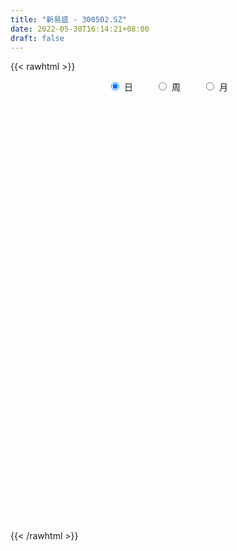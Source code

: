 ```yaml
---
title: "新易盛 - 300502.SZ"
date: 2022-05-30T16:14:21+08:00
draft: false
---
```

{{< rawhtml >}}
    <div style="text-align: center">
        <label style="padding: 1rem;"><input style="margin-right: .5rem" type="radio" name="period" value="D" checked onclick="period_change(this)">日</label>
        <label style="padding: 1rem;"><input style="margin-right: .5rem" type="radio" name="period" value="W" onclick="period_change(this)">周</label>
        <label style="padding: 1rem;"><input style="margin-right: .5rem" type="radio" name="period" value="M" onclick="period_change(this)">月</label>
    </div>
    <div id="chart" style="height: 700px;"></div> 
    <script type="text/javascript">
        const D_v = [43468.08,68927.95,64974.54,53086.19,96547.14,53708.21,143262.32,99444.89,92831.1,180986.97,69064.5,90795.7,77195.19,61628.9,92019.57,53318.77,56850.07,63026.29,86653.55,91662.03,80861.37,99699.51,83732.87,122617.05,106698.34,60998.67,109408.86,115003.61,99597.99,70699.56,101266.64,67383.09,82651.52,61773.01,71001.19,105404.13,281582.13,431720.99,341293.64,185422.33,200933.12,226723.39,318856.85,200708.45,187046.05,250338.26,388952.86,301266.37,408073.48,460675.21,489505.36,434242.7,472231.88,374296.94,426902.03,317463.85,332160.43,399359.79,236023.93,234934.82,238341.64,261830.32,179136.57,215875.72,173190.73,320863.67,177663.22,205423.87,171935.89,206102.68,211330.99,131019.65,108117.5,213034.85,138158.9,106530.63,185751.76,173091.28,126622.53,245053.55,184706.65,152004.9,201990.36,121823.01,91262.66,84011.32,154624.27,69400.45,96840.29,69484.82,132175.06,83281.97,69954.43,58929.11,59875.76,152738.24,93991.0,91348.84,82167.88,86776.2,166828.16,128956.02,87025.25,82388.0,127637.79,95463.82,140000.12,102502.41,179520.31,79923.86,94395.92,126224.81,60377.71,70945.61,86187.78,66537.25,106763.57,70453.45,129487.95,79280.28,80804.75,99566.85,114779.25,87439.37,74181.68,229210.8,421649.06,554807.1800000001,313916.32,286428.2,137737.56,150330.38,122738.95,142040.05,83809.28,128301.61,186630.61,165214.99,109610.97,122922.43,137333.07,367246.16,448699.65,194300.49,116107.8,90222.05,222596.81,179245.67,113607.89,97692.54,245127.43,181299.66,112192.36,82707.85,136235.69,130059.38,114763.5,158381.77,95509.25,106674.14,60262.91,222340.14,172098.92,85308.85,228625.04,177427.59,101528.51,107227.73,112645.44,84776.93,136758.69,82008.01,115285.44,76211.81,88308.55,98194.71,160502.12,103020.49,130477.33,81486.23,111158.78,95378.86,106964.58,192998.53,296194.04,199897.69,156502.15,184076.46,135648.51,118590.13,92403.86,75469.58,67917.11,106479.17,129509.48,112095.47,114680.81,100736.39,113275.08,90386.26,138992.32,128288.73,117742.62,58704.64,60171.37,64616.13,205252.94,134958.47,81403.22,78067.5,52909.23,53221.77,44495.83,80143.87,58492.22,62086.29,56756.53,64330.8,62343.24,63308.46,67837.44,79444.23,88662.28,49830.85,46331.73,63319.99,270570.93,150312.64,114097.99,135433.56,108681.57,175309.05,141386.45,75527.42,71189.51,122510.72,181539.32,75825.67,74798.66,72925.66,60384.19,53113.33,59261.42,83963.02,59853.16,100897.81,63879.25,132352.64,82498.32,63929.11]
const D_histogram = [0.0,0.0494012536,0.0781158169,0.0749566694,0.1538014724,0.1943453168,0.3837301473,0.5037554108,0.6163846231,0.5502688313,0.4395971837,0.4027949158,0.3761427029,0.3486830219,0.2213022831,0.129420949,0.0617588424,-0.0460291739,-0.1425795186,-0.213298303,-0.1825845871,-0.1941498304,-0.1992570984,-0.2914921898,-0.285419024,-0.3073788909,-0.366755574,-0.3531002461,-0.3554840505,-0.3235896779,-0.3860166322,-0.4529940785,-0.4780750231,-0.4770443446,-0.3922437855,-0.2661473902,-0.0589061853,0.3473713298,0.6489040727,0.7717724974,0.8159390789,0.6821574499,0.72501186,0.6672719623,0.5441584144,0.4829245234,0.5295934486,0.5572772927,0.6111835802,0.7870731013,0.8414192769,0.9188405491,1.0607316145,0.9753519495,0.7778558844,0.6341775825,0.3133375899,-0.07116846,-0.2972092295,-0.5435027645,-0.7787678244,-0.9572746053,-1.042080059,-1.1902462639,-1.2725575116,-1.1474708576,-1.0360938313,-0.9080688858,-0.8042452555,-0.6694223316,-0.6872756451,-0.6681330919,-0.6527245153,-0.7021558619,-0.6604006606,-0.6349273242,-0.5148864033,-0.327928033,-0.1923196703,0.0231338781,0.1687956557,0.2390802173,0.1557821932,0.0280963884,-0.0403710974,-0.1363253957,-0.2690559885,-0.324092271,-0.2993659049,-0.320986233,-0.2179047655,-0.1264471731,-0.1067699637,-0.0358686204,0.0679712404,0.2225958404,0.2830138116,0.3431139479,0.3256919834,0.2470881056,0.0647708942,-0.0742247029,-0.1575517705,-0.2293394193,-0.3164118648,-0.3197105005,-0.247263548,-0.2160906231,-0.3242481695,-0.3518678419,-0.2916583734,-0.2146287239,-0.13443441,-0.0536013544,0.0184114051,0.0408736543,0.103760073,0.159732529,0.2540219337,0.3106463417,0.3444539249,0.299499901,0.3287453088,0.2981923213,0.2910694595,0.3813050956,0.5397273122,0.7843213154,0.8864361342,0.8318857619,0.730520222,0.6123950607,0.5313196721,0.372482692,0.24194504,0.0716187526,-0.1544476805,-0.2188151151,-0.2487973857,-0.2167983237,-0.1650028254,0.0608729607,0.2102953295,0.2626425995,0.2042154376,0.0974615306,0.1751133748,0.2617691526,0.2921314367,0.2689981659,0.3750313668,0.4273368975,0.3854533152,0.3337141498,0.3077436485,0.2724192109,0.1354599253,0.051435159,-0.1004229352,-0.1008987072,-0.1383386272,-0.2604866586,-0.4785089676,-0.5998757876,-0.4065951499,-0.262068492,-0.1735860258,-0.1417045017,-0.1243114783,-0.1466223085,-0.1891241091,-0.2071606138,-0.309915166,-0.3926678794,-0.3389499696,-0.3478808131,-0.1567777352,-0.0369436366,-0.0509402159,-0.0318212963,0.0371183601,0.0799793207,0.0262079787,0.088850653,0.2784089338,0.2414681659,0.2573158449,0.1255054281,-0.0060767088,-0.0565756712,-0.0496480243,-0.1141901673,-0.1975483394,-0.3102161906,-0.4608067426,-0.5483644816,-0.5407969418,-0.5276540284,-0.5468789901,-0.6371059178,-0.7682062709,-0.7401651483,-0.6249237406,-0.510697832,-0.3929978728,-0.3383833546,-0.0962958949,-0.0159330089,-0.0181380344,0.0301701663,0.0475493149,0.0981301523,0.1117627846,0.0623388476,0.0160462045,-0.0609933551,-0.1071782111,-0.2155978856,-0.2572946534,-0.3373615189,-0.3222782474,-0.2476128663,-0.0859836349,0.0395511695,0.1351536225,0.147963126,-0.1174054739,-0.3259720114,-0.4668381056,-0.4196144444,-0.4066286112,-0.2725429449,-0.1244834285,-0.026835483,0.0622375356,0.2113241794,0.3807947093,0.4971300864,0.5531463507,0.5429078538,0.5446864926,0.5309645436,0.4917200388,0.4591130285,0.4255855833,0.2939895936,0.208624643,0.2321789061,0.1920496518,0.1832319781]
const D_fast = [0.0,0.061751567,0.1099950845,0.1255751043,0.2428702754,0.332000449,0.6173178164,0.8632819326,1.1300073007,1.2014587167,1.200686365,1.264582826,1.3319662889,1.3916773634,1.3196221953,1.2600960985,1.2078737024,1.0885783927,0.9563831683,0.8323398082,0.8174073773,0.7573046765,0.7023831339,0.537274995,0.4719934048,0.3731888152,0.2221232386,0.1475035049,0.0562486879,0.0072456411,-0.1516854713,-0.3319114372,-0.4765111376,-0.5947415453,-0.6080019325,-0.5484423848,-0.3559277262,0.1371926214,0.6009513824,0.9167629315,1.1649142827,1.2016720162,1.4257793913,1.5348574841,1.5477835399,1.6072807798,1.786348067,1.9533512344,2.160053417,2.5327112134,2.7974122081,3.1045436176,3.5116175866,3.670075909,3.667043815,3.6819099087,3.4394043136,3.0371061487,2.7367630719,2.3545938457,1.9246368297,1.5068113975,1.161485929,0.7157581582,0.3153075325,0.1535264722,0.0058800406,-0.0931122353,-0.1903499189,-0.2228825779,-0.4125548027,-0.5604455224,-0.7082180747,-0.9331883868,-1.0565333506,-1.1897918453,-1.1984725253,-1.0934961631,-1.005967718,-0.7847307001,-0.5968700085,-0.4668153926,-0.5111678685,-0.6318295762,-0.7103898363,-0.8404254836,-1.0404200735,-1.1764794238,-1.2265945338,-1.3284614202,-1.2798561441,-1.2200103449,-1.2270256265,-1.1650914383,-1.0442587673,-0.8339852072,-0.7028137832,-0.5569351599,-0.4929341285,-0.5097659799,-0.6758904677,-0.8334422406,-0.9561572508,-1.0852797545,-1.2514551662,-1.334681427,-1.3240503615,-1.3469000924,-1.5361196811,-1.651706314,-1.6644114388,-1.6410389704,-1.5944532589,-1.5270205419,-1.4504049312,-1.4177242683,-1.3288978314,-1.2329922431,-1.075197355,-0.9409113616,-0.8209902972,-0.7910693459,-0.6796376109,-0.6356425181,-0.569998015,-0.3844361049,-0.0910820603,0.3495922717,0.6733161241,0.8267371923,0.9080017079,0.9429753118,0.9947298411,0.9290135341,0.8589621421,0.7065405428,0.4418621896,0.3227909762,0.2306093591,0.2084088403,0.2189536321,0.4600476585,0.6620438596,0.7800517795,0.7726784771,0.6902899526,0.8117201406,0.9638182065,1.0672133497,1.1113296204,1.311120663,1.4702604182,1.5247401646,1.5564295367,1.6073949475,1.6401753127,1.5370810083,1.4659150319,1.2889512038,1.263250755,1.1912261782,1.0039564821,0.6663069313,0.3949711643,0.4866030145,0.5656125494,0.6106985093,0.6071539079,0.5934690617,0.5345026544,0.4447198265,0.3748931684,0.1946598246,0.0137401414,-0.0172794412,-0.113180488,0.0387281562,0.1493263456,0.1225947124,0.1337583078,0.2119775543,0.2748333451,0.2276139977,0.3124693353,0.5716298496,0.5950561231,0.6752327634,0.5747987036,0.4416973895,0.3770545093,0.3715701501,0.2784804653,0.1457352083,-0.0444866906,-0.3102789282,-0.5349277876,-0.6625594833,-0.781330077,-0.9372747862,-1.1867781934,-1.5099301141,-1.6669302787,-1.7079198061,-1.7213683555,-1.7019178644,-1.731899185,-1.513885699,-1.4375060652,-1.4442455993,-1.388394857,-1.3591283797,-1.2840150042,-1.2424416758,-1.2762809008,-1.3185619928,-1.4108498912,-1.4838292999,-1.6461484458,-1.752168877,-1.9165761222,-1.9820624126,-1.969300248,-1.8291669253,-1.6937443286,-1.5643534699,-1.514553185,-1.8092731533,-2.0993326937,-2.3569083144,-2.4145882642,-2.5032595838,-2.4373096537,-2.3203709945,-2.2294319197,-2.1247995173,-1.9228818285,-1.6582126214,-1.4175947227,-1.2232918707,-1.0978034041,-0.9598531422,-0.8408339553,-0.7571484504,-0.6749772036,-0.6021082529,-0.6602068442,-0.693415634,-0.6118166445,-0.6039334858,-0.566943165]
const D_slow = [0.0,0.0123503134,0.0318792676,0.0506184349,0.089068803,0.1376551322,0.2335876691,0.3595265218,0.5136226776,0.6511898854,0.7610891813,0.8617879102,0.955823586,1.0429943415,1.0983199122,1.1306751495,1.1461148601,1.1346075666,1.0989626869,1.0456381112,0.9999919644,0.9514545068,0.9016402322,0.8287671848,0.7574124288,0.6805677061,0.5888788126,0.500603751,0.4117327384,0.3308353189,0.2343311609,0.1210826413,0.0015638855,-0.1176972007,-0.215758147,-0.2822949946,-0.2970215409,-0.2101787084,-0.0479526903,0.1449904341,0.3489752038,0.5195145663,0.7007675313,0.8675855219,1.0036251255,1.1243562563,1.2567546185,1.3960739417,1.5488698367,1.745638112,1.9559929313,2.1857030685,2.4508859721,2.6947239595,2.8891879306,3.0477323262,3.1260667237,3.1082746087,3.0339723013,2.8980966102,2.7034046541,2.4640860028,2.203565988,1.9060044221,1.5878650442,1.3009973298,1.0419738719,0.8149566505,0.6138953366,0.4465397537,0.2747208424,0.1076875694,-0.0554935594,-0.2310325249,-0.39613269,-0.5548645211,-0.6835861219,-0.7655681301,-0.8136480477,-0.8078645782,-0.7656656643,-0.7058956099,-0.6669500616,-0.6599259645,-0.6700187389,-0.7041000878,-0.771364085,-0.8523871527,-0.9272286289,-1.0074751872,-1.0619513786,-1.0935631718,-1.1202556628,-1.1292228179,-1.1122300077,-1.0565810476,-0.9858275947,-0.9000491078,-0.8186261119,-0.7568540855,-0.740661362,-0.7592175377,-0.7986054803,-0.8559403351,-0.9350433013,-1.0149709265,-1.0767868135,-1.1308094693,-1.2118715116,-1.2998384721,-1.3727530655,-1.4264102464,-1.4600188489,-1.4734191875,-1.4688163363,-1.4585979227,-1.4326579044,-1.3927247722,-1.3292192887,-1.2515577033,-1.1654442221,-1.0905692468,-1.0083829197,-0.9338348393,-0.8610674745,-0.7657412006,-0.6308093725,-0.4347290437,-0.2131200101,-0.0051485696,0.1774814859,0.3305802511,0.4634101691,0.5565308421,0.6170171021,0.6349217902,0.5963098701,0.5416060913,0.4794067449,0.425207164,0.3839564576,0.3991746978,0.4517485301,0.51740918,0.5684630394,0.5928284221,0.6366067658,0.7020490539,0.7750819131,0.8423314545,0.9360892962,1.0429235206,1.1392868494,1.2227153869,1.299651299,1.3677561017,1.401621083,1.4144798728,1.389374139,1.3641494622,1.3295648054,1.2644431408,1.1448158989,0.994846952,0.8931981645,0.8276810415,0.784284535,0.7488584096,0.71778054,0.6811249629,0.6338439356,0.5820537822,0.5045749907,0.4064080208,0.3216705284,0.2347003251,0.1955058913,0.1862699822,0.1735349282,0.1655796041,0.1748591942,0.1948540243,0.201406019,0.2236186823,0.2932209157,0.3535879572,0.4179169184,0.4492932755,0.4477740983,0.4336301805,0.4212181744,0.3926706326,0.3432835477,0.2657295001,0.1505278144,0.013436694,-0.1217625415,-0.2536760486,-0.3903957961,-0.5496722756,-0.7417238433,-0.9267651304,-1.0829960655,-1.2106705235,-1.3089199917,-1.3935158304,-1.4175898041,-1.4215730563,-1.4261075649,-1.4185650233,-1.4066776946,-1.3821451565,-1.3542044604,-1.3386197485,-1.3346081973,-1.3498565361,-1.3766510889,-1.4305505603,-1.4948742236,-1.5792146033,-1.6597841652,-1.7216873818,-1.7431832905,-1.7332954981,-1.6995070925,-1.662516311,-1.6918676794,-1.7733606823,-1.8900702087,-1.9949738198,-2.0966309726,-2.1647667088,-2.195887566,-2.2025964367,-2.1870370528,-2.134206008,-2.0390073306,-1.914724809,-1.7764382214,-1.6407112579,-1.5045396348,-1.3717984989,-1.2488684892,-1.1340902321,-1.0276938362,-0.9541964378,-0.9020402771,-0.8439955505,-0.7959831376,-0.7501751431]
const D_data = [['2021-05-19', 29.3336, 28.7654, 28.7654, 29.4046],['2021-05-20', 28.4244, 29.5395, 28.4244, 29.6248],['2021-05-21', 29.5324, 29.5466, 29.4756, 30.3066],['2021-05-24', 29.5111, 29.2838, 28.9074, 29.6887],['2021-05-25', 29.2199, 30.6191, 29.1418, 30.8251],['2021-05-26', 30.5978, 30.6191, 30.3279, 30.9032],['2021-05-27', 30.8961, 33.3678, 30.8961, 33.4885],['2021-05-28', 33.453, 33.7371, 33.105, 34.4048],['2021-05-31', 34.0923, 34.7883, 33.7584, 35.0724],['2021-06-01', 35.0227, 33.2258, 32.345, 35.6974],['2021-06-02', 33.5525, 32.686, 32.6789, 33.9999],['2021-06-03', 32.9843, 33.6661, 32.5297, 35.0014],['2021-06-04', 33.7087, 34.0639, 33.6945, 34.9446],['2021-06-07', 33.865, 34.3409, 33.4885, 34.5184],['2021-06-08', 34.5, 33.05, 32.9, 34.55],['2021-06-09', 33.08, 33.2, 32.67, 33.6],['2021-06-10', 33.07, 33.31, 32.73, 33.8],['2021-06-11', 33.2, 32.5, 32.4, 33.3],['2021-06-15', 32.4, 32.17, 31.24, 32.68],['2021-06-16', 32.3, 32.05, 32.0, 33.92],['2021-06-17', 31.92, 33.2, 31.75, 33.2],['2021-06-18', 33.29, 32.71, 32.52, 34.0],['2021-06-21', 32.5, 32.72, 31.9, 33.19],['2021-06-22', 32.82, 31.29, 31.19, 33.15],['2021-06-23', 31.28, 32.17, 31.03, 32.56],['2021-06-24', 32.26, 31.64, 31.46, 32.52],['2021-06-25', 31.37, 30.77, 30.19, 31.49],['2021-06-28', 31.48, 31.35, 30.7, 31.61],['2021-06-29', 31.23, 30.96, 30.93, 32.32],['2021-06-30', 30.91, 31.25, 30.81, 31.8],['2021-07-01', 31.22, 29.74, 29.71, 31.48],['2021-07-02', 29.45, 29.02, 28.99, 29.88],['2021-07-05', 29.14, 28.93, 28.2, 29.3],['2021-07-06', 28.87, 28.8, 28.43, 29.39],['2021-07-07', 28.63, 29.71, 28.31, 29.75],['2021-07-08', 29.71, 30.5, 29.4, 30.98],['2021-07-09', 32.88, 32.25, 32.11, 34.58],['2021-07-12', 32.31, 36.49, 32.25, 38.01],['2021-07-13', 35.33, 37.48, 35.17, 38.25],['2021-07-14', 37.47, 36.97, 36.7, 37.98],['2021-07-15', 37.38, 37.11, 36.09, 38.2],['2021-07-16', 36.6, 35.3, 35.1, 36.6],['2021-07-19', 35.1, 37.92, 34.37, 38.2],['2021-07-20', 37.1, 37.29, 36.63, 37.99],['2021-07-21', 37.33, 36.6, 36.36, 37.4],['2021-07-22', 36.38, 37.44, 35.58, 37.9],['2021-07-23', 37.01, 39.33, 35.95, 40.4],['2021-07-26', 39.2, 39.92, 38.53, 40.81],['2021-07-27', 40.35, 41.15, 39.19, 43.75],['2021-07-28', 40.0, 44.1, 38.6, 44.53],['2021-07-29', 45.9, 44.12, 42.83, 45.9],['2021-07-30', 43.13, 45.77, 43.13, 47.58],['2021-08-02', 46.57, 48.3, 45.36, 48.76],['2021-08-03', 47.51, 46.79, 46.14, 49.69],['2021-08-04', 46.3, 45.72, 44.93, 47.36],['2021-08-05', 45.3, 46.46, 44.31, 46.65],['2021-08-06', 45.83, 43.8, 43.51, 46.2],['2021-08-09', 41.15, 41.63, 40.05, 42.0],['2021-08-10', 41.9, 42.25, 40.9, 42.89],['2021-08-11', 41.86, 40.8, 40.4, 42.3],['2021-08-12', 40.42, 39.5, 39.48, 41.44],['2021-08-13', 39.63, 38.76, 38.04, 39.98],['2021-08-16', 39.06, 38.75, 38.4, 39.58],['2021-08-17', 38.75, 36.72, 36.45, 38.91],['2021-08-18', 36.83, 36.18, 35.6, 37.09],['2021-08-19', 36.22, 38.13, 36.0, 38.15],['2021-08-20', 37.8, 37.89, 37.06, 38.28],['2021-08-23', 37.61, 38.1, 37.32, 38.38],['2021-08-24', 37.98, 37.84, 36.8, 38.12],['2021-08-25', 38.1, 38.36, 37.58, 39.29],['2021-08-26', 38.88, 36.27, 36.27, 38.88],['2021-08-27', 36.05, 36.22, 35.37, 36.59],['2021-08-30', 35.82, 35.74, 35.64, 36.8],['2021-08-31', 35.36, 34.27, 33.72, 35.7],['2021-09-01', 34.28, 34.8, 34.0, 35.25],['2021-09-02', 34.2, 34.19, 33.85, 34.64],['2021-09-03', 33.99, 35.22, 33.94, 35.96],['2021-09-06', 34.93, 36.45, 34.62, 36.58],['2021-09-07', 36.46, 36.36, 35.85, 36.87],['2021-09-08', 36.5, 38.13, 35.89, 38.33],['2021-09-09', 38.15, 38.2, 37.21, 38.55],['2021-09-10', 37.99, 37.9, 37.4, 38.85],['2021-09-13', 37.92, 36.0, 35.05, 37.92],['2021-09-14', 35.62, 34.85, 34.75, 36.26],['2021-09-15', 34.91, 34.96, 34.4, 35.51],['2021-09-16', 34.95, 34.0, 33.97, 35.17],['2021-09-17', 34.0, 32.65, 31.52, 34.29],['2021-09-22', 32.42, 32.76, 32.18, 32.98],['2021-09-23', 32.9, 33.3, 32.83, 33.85],['2021-09-24', 33.45, 32.34, 32.34, 33.54],['2021-09-27', 33.58, 33.76, 33.27, 35.0],['2021-09-28', 33.19, 33.85, 32.76, 34.2],['2021-09-29', 33.5, 33.0, 32.5, 33.75],['2021-09-30', 33.0, 33.67, 32.96, 33.81],['2021-10-08', 34.4, 34.41, 33.88, 34.76],['2021-10-11', 34.3, 35.71, 33.7, 36.36],['2021-10-12', 35.05, 35.17, 34.41, 35.97],['2021-10-13', 34.74, 35.61, 34.74, 35.98],['2021-10-14', 35.38, 34.9, 34.75, 35.96],['2021-10-15', 35.29, 33.99, 33.99, 35.57],['2021-10-18', 33.71, 32.0, 31.84, 33.71],['2021-10-19', 32.15, 31.56, 31.43, 32.25],['2021-10-20', 31.6, 31.45, 31.24, 31.79],['2021-10-21', 31.38, 30.9, 30.82, 31.45],['2021-10-22', 30.9, 29.93, 29.88, 31.15],['2021-10-25', 29.99, 30.34, 29.68, 30.81],['2021-10-26', 30.34, 31.1, 30.07, 31.45],['2021-10-27', 31.0, 30.52, 29.91, 31.39],['2021-10-28', 29.0, 28.18, 27.91, 29.56],['2021-10-29', 28.26, 28.37, 28.2, 28.78],['2021-11-01', 28.27, 29.11, 28.02, 29.38],['2021-11-02', 29.01, 29.29, 29.0, 30.44],['2021-11-03', 29.4, 29.41, 28.95, 29.7],['2021-11-04', 29.5, 29.57, 29.47, 29.99],['2021-11-05', 29.45, 29.65, 29.37, 30.1],['2021-11-08', 29.9, 29.1, 28.92, 29.95],['2021-11-09', 29.1, 29.69, 28.8, 29.92],['2021-11-10', 29.4, 29.83, 29.36, 29.95],['2021-11-11', 29.67, 30.69, 29.65, 30.88],['2021-11-12', 30.64, 30.67, 30.2, 30.78],['2021-11-15', 30.73, 30.72, 30.54, 31.3],['2021-11-16', 30.73, 29.8, 29.7, 31.17],['2021-11-17', 29.82, 30.79, 29.82, 31.1],['2021-11-18', 30.89, 30.15, 30.13, 31.07],['2021-11-19', 30.06, 30.45, 29.86, 30.51],['2021-11-22', 30.44, 32.05, 30.24, 32.48],['2021-11-23', 32.95, 33.85, 32.3, 35.18],['2021-11-24', 33.99, 36.48, 33.99, 37.2],['2021-11-25', 36.12, 36.26, 35.97, 37.15],['2021-11-26', 35.97, 35.1, 34.51, 36.5],['2021-11-29', 34.04, 34.73, 34.01, 34.99],['2021-11-30', 35.07, 34.5, 34.05, 35.13],['2021-12-01', 34.22, 34.94, 34.11, 35.16],['2021-12-02', 34.76, 33.75, 33.5, 34.98],['2021-12-03', 33.99, 33.65, 33.5, 34.2],['2021-12-06', 33.63, 32.55, 32.36, 34.0],['2021-12-07', 32.73, 30.83, 30.5, 32.88],['2021-12-08', 31.2, 32.0, 30.99, 32.17],['2021-12-09', 31.9, 32.06, 31.72, 32.66],['2021-12-10', 31.77, 32.72, 31.6, 32.87],['2021-12-13', 33.0, 33.1, 32.95, 33.85],['2021-12-14', 32.75, 36.05, 32.66, 36.34],['2021-12-15', 36.93, 36.28, 36.08, 38.18],['2021-12-16', 36.88, 35.87, 35.79, 36.97],['2021-12-17', 35.73, 34.73, 34.69, 36.08],['2021-12-20', 34.5, 33.88, 33.78, 35.15],['2021-12-21', 33.8, 36.31, 33.79, 37.13],['2021-12-22', 36.2, 37.14, 36.05, 37.96],['2021-12-23', 37.14, 37.08, 36.47, 37.36],['2021-12-24', 36.93, 36.77, 36.22, 37.55],['2021-12-27', 36.53, 39.0, 36.48, 39.58],['2021-12-28', 39.15, 39.22, 38.25, 39.68],['2021-12-29', 38.8, 38.55, 38.22, 39.08],['2021-12-30', 38.55, 38.63, 38.32, 39.25],['2021-12-31', 38.67, 39.18, 37.6, 40.11],['2022-01-04', 39.1, 39.32, 37.86, 40.17],['2022-01-05', 39.0, 37.94, 37.28, 39.65],['2022-01-06', 37.55, 38.28, 37.55, 39.38],['2022-01-07', 38.28, 36.97, 36.95, 38.93],['2022-01-10', 37.04, 38.57, 36.36, 38.72],['2022-01-11', 38.48, 38.1, 38.01, 39.19],['2022-01-12', 38.1, 36.63, 35.0, 38.63],['2022-01-13', 36.75, 34.38, 34.09, 37.15],['2022-01-14', 34.38, 34.39, 34.01, 34.77],['2022-01-17', 34.8, 38.26, 34.55, 38.83],['2022-01-18', 38.2, 38.42, 37.6, 39.58],['2022-01-19', 38.5, 38.29, 37.96, 39.35],['2022-01-20', 38.57, 37.89, 37.56, 38.87],['2022-01-21', 38.71, 37.84, 37.31, 39.58],['2022-01-24', 36.5, 37.32, 36.28, 37.77],['2022-01-25', 37.15, 36.85, 36.82, 38.79],['2022-01-26', 36.8, 36.92, 35.8, 37.38],['2022-01-27', 36.6, 35.4, 35.03, 36.84],['2022-01-28', 35.45, 34.93, 34.81, 36.74],['2022-02-07', 35.8, 36.32, 35.8, 37.5],['2022-02-08', 36.22, 35.42, 34.6, 36.68],['2022-02-09', 35.8, 38.25, 35.61, 38.39],['2022-02-10', 37.63, 38.15, 37.62, 38.83],['2022-02-11', 37.68, 36.75, 35.69, 37.99],['2022-02-14', 36.3, 37.17, 35.89, 38.0],['2022-02-15', 36.8, 38.06, 36.61, 38.34],['2022-02-16', 38.72, 38.11, 37.94, 39.0],['2022-02-17', 38.07, 36.94, 36.62, 38.39],['2022-02-18', 38.55, 38.5, 37.8, 39.38],['2022-02-21', 39.36, 40.96, 38.57, 41.56],['2022-02-22', 39.96, 38.79, 38.71, 40.0],['2022-02-23', 38.81, 39.65, 38.2, 40.09],['2022-02-24', 39.34, 37.7, 36.55, 39.9],['2022-02-25', 37.82, 37.1, 36.84, 38.7],['2022-02-28', 36.7, 37.66, 36.36, 38.3],['2022-03-01', 37.7, 38.28, 37.4, 38.66],['2022-03-02', 37.9, 37.22, 36.96, 38.05],['2022-03-03', 37.42, 36.51, 36.5, 37.67],['2022-03-04', 36.38, 35.45, 35.1, 36.9],['2022-03-07', 35.45, 33.98, 33.33, 35.7],['2022-03-08', 33.51, 33.73, 33.04, 34.4],['2022-03-09', 33.88, 34.26, 31.58, 34.35],['2022-03-10', 35.58, 33.93, 33.67, 35.58],['2022-03-11', 33.13, 33.03, 31.61, 33.21],['2022-03-14', 32.67, 31.3, 31.13, 32.67],['2022-03-15', 31.01, 29.53, 29.53, 31.22],['2022-03-16', 30.09, 30.52, 28.81, 30.66],['2022-03-17', 30.9, 31.31, 30.9, 31.79],['2022-03-18', 31.06, 31.3, 30.83, 31.5],['2022-03-21', 31.3, 31.43, 30.95, 31.89],['2022-03-22', 31.23, 30.62, 30.41, 31.28],['2022-03-23', 30.88, 33.4, 30.28, 33.83],['2022-03-24', 32.5, 32.0, 31.75, 32.9],['2022-03-25', 31.68, 30.96, 30.78, 31.84],['2022-03-28', 30.49, 31.52, 29.88, 31.62],['2022-03-29', 31.59, 31.14, 30.81, 32.14],['2022-03-30', 31.5, 31.6, 31.2, 31.89],['2022-03-31', 31.5, 31.2, 30.89, 31.5],['2022-04-01', 31.03, 30.19, 30.07, 31.06],['2022-04-06', 30.01, 29.81, 29.4, 30.11],['2022-04-07', 29.61, 28.88, 28.52, 29.8],['2022-04-08', 29.05, 28.67, 27.86, 29.1],['2022-04-11', 28.41, 27.14, 26.72, 28.69],['2022-04-12', 26.93, 27.17, 26.43, 27.45],['2022-04-13', 26.82, 25.9, 25.9, 26.85],['2022-04-14', 26.3, 26.42, 25.91, 26.68],['2022-04-15', 26.07, 26.94, 25.93, 27.14],['2022-04-18', 26.9, 28.29, 26.55, 28.37],['2022-04-19', 28.07, 28.35, 28.03, 28.55],['2022-04-20', 28.46, 28.4, 28.01, 28.9],['2022-04-21', 28.23, 27.53, 27.37, 28.68],['2022-04-22', 27.0, 23.13, 23.12, 27.25],['2022-04-25', 23.07, 22.13, 22.13, 23.72],['2022-04-26', 22.56, 21.45, 21.21, 22.95],['2022-04-27', 21.19, 22.92, 21.03, 23.0],['2022-04-28', 22.6, 22.03, 21.72, 22.83],['2022-04-29', 22.49, 23.37, 21.81, 23.73],['2022-05-05', 23.05, 23.84, 23.05, 24.39],['2022-05-06', 23.12, 23.5, 23.05, 23.8],['2022-05-09', 23.44, 23.6, 23.16, 24.02],['2022-05-10', 23.2, 24.8, 23.11, 24.96],['2022-05-11', 24.76, 25.86, 24.51, 27.48],['2022-05-12', 25.71, 26.04, 25.63, 26.23],['2022-05-13', 26.2, 25.91, 25.29, 26.25],['2022-05-16', 25.93, 25.4, 25.11, 26.36],['2022-05-17', 25.57, 25.74, 25.02, 25.84],['2022-05-18', 25.91, 25.74, 25.64, 26.26],['2022-05-19', 25.06, 25.5, 25.02, 25.75],['2022-05-20', 25.6, 25.6, 25.33, 26.12],['2022-05-23', 25.63, 25.61, 25.06, 25.77],['2022-05-24', 25.61, 24.08, 24.01, 26.23],['2022-05-25', 23.94, 24.14, 23.84, 24.26],['2022-05-26', 24.56, 25.39, 23.51, 25.75],['2022-05-27', 25.39, 24.6, 24.36, 25.75],['2022-05-30', 24.48, 24.9, 24.22, 25.31]]
const W_v = [94594.53,98504.35,69646.54,81888.87,292912.45,238882.03,264320.34,331384.6,328963.79,780976.3600000001,551835.39,403783.36,213149.76,159539.24,257511.09,256969.6,543966.35,397503.78,240240.12,233911.93,185086.61,169642.32,169557.12,220491.8,256249.38,247273.36,193553.73,112775.66,149626.66,75778.87,43314.02,268022.0600000001,256815.72,185152.1,197636.3,236161.83,173848.01,240683.14,744512.5,347927.73,117004.25,178703.18,149182.19,285149.13,182238.6,114179.84,101307.44,127420.64,100162.57,136908.74,143489.33,181609.9,129303.89,84454.77,80117.11,312158.66,899564.6499999999,747928.03,622121.54,524284.6899999999,331881.97,220758.27,277987.25,268371.85,314672.9,306281.06,258919.41,209177.96,138990.08,121813.26,259187.45,295516.29,97802.35,326593.0399999999,139508.14,501204.5699999999,386169.04,258342.11,134333.97,267340.29,364240.28,300145.42,391248.41,299326.86,181433.33,257678.52,219193.24,355680.14,401963.99,261999.84,110542.14,276692.42,231021.69,283868.65,319132.37,377306.31,341724.83,272669.15,306264.86,350847.53,198189.9,554906.77,396172.3099999999,418865.43,396018.71,479775.2,484610.0599999999,348216.94,879701.4399999999,667988.72,498219.88,602017.6899999999,57068.67,398849.08,401034.0,313319.81,365776.1800000001,302517.94,287976.07,567387.9399999999,281489.32,396625.78,531645.9400000001,795795.37,534888.0900000001,335488.31,398150.98,498185.55,621903.0399999999,645814.3200000001,573875.52,536049.83,622032.9099999999,650998.71,654441.1900000001,642954.3200000001,391829.29,354272.96,365084.72,338874.76,320163.21,222909.77,206811.63,260459.67,339500.39,269686.14,392897.63,579263.0900000001,694273.1800000001,312926.45,454178.96,517888.02,933232.21,446969.9,372112.3100000001,423597.01,298957.22,359524.63,366119.09,243304.49,299492.34,233348.03,193500.67,128946.51,57059.51,270302.65,188504.97,340718.51,505278.6799999999,506413.82,340723.6299999999,311536.91,311886.66,327567.37,305070.77,328394.79,405173.01,579596.13,563405.53,479394.67,427387.38,423405.41,159797.88,113406.35,342189.59,297139.69,309993.4999999999,267371.15,408270.54,369628.83,279805.14,222253.49,312297.98,293503.98,111355.35,352626.85,323853.61,446048.75,510873.46,326843.6,358876.46,483455.79,453950.89,602411.98,1386093.4700000002,1345902.47,2093763.1199999999,1923055.1300000001,1370490.5000000002,1066729.9099999999,925813.08,751593.64,881478.91,653711.62,235725.56,344340.5699999999,59875.76,507022.16,592835.22,597410.52,438131.83,452522.5,456771.9,1806011.5600000001,636656.22,712680.6099999999,1263687.1700000002,703364.9600000001,757562.99,498713.9,646684.96,727454.3100000001,495040.88,580503.2,587986.98,972318.85,460859.85,570297.23,534114.5699999999,546402.13,308838.2,177335.04,337264.17,518715.78,683834.8100000001,216913.87,525863.88,329647.62,439481.18,63929.11]
const W_histogram = [0.0,0.0197834758,0.0266339656,0.0217676091,0.1370790892,0.2138256962,0.2835880576,0.4104016102,0.5290145114,0.7275994004,0.7667250183,0.7790063883,0.597182582,0.4764091267,0.4278641086,0.4264791853,0.3494119831,0.2457020616,0.0191269056,-0.0818091342,-0.1163882625,-0.233657171,-0.3427867006,-0.4291445036,-0.5898553576,-0.7025226426,-0.7354500947,-0.7864715968,-0.7700193613,-0.7202750556,-0.6260601508,-0.4771705291,-0.2905184997,-0.2182318629,-0.2770787732,-0.2267773478,-0.1711297416,-0.2308065011,-0.1935050921,-0.1984040957,-0.2248963352,-0.2071809896,-0.1915697717,-0.1550038493,-0.2182293084,-0.2134803288,-0.2235606952,-0.3202786936,-0.3251260507,-0.3182951363,-0.2617021507,-0.2077579786,-0.1597620268,-0.1709722414,-0.1527800367,-0.096853303,0.1014331662,0.2501572542,0.3793675734,0.4504821858,0.4601986497,0.4041743315,0.3529629362,0.3085755932,0.3211686438,0.3253578184,0.3072555407,0.2985575876,0.2081631892,0.1193286438,0.1084492562,0.0882968089,0.0680055993,0.1150213587,0.1157388448,0.1989127043,0.2287422702,0.2670538807,0.2390077504,0.242562474,0.3744023568,0.48412144,0.579872477,0.5914640633,0.5595887105,0.455905121,0.3540037592,0.2969385002,0.2930987473,0.2007398598,0.1552494681,-0.0168718845,-0.194092841,-0.3506419259,-0.3782701318,-0.4111127865,-0.4351455942,-0.4118890387,-0.3534653876,-0.314638608,-0.2981241177,-0.1776415105,-0.0614926386,0.013386926,0.0035670572,0.0996634179,0.2223368348,0.2236811692,0.6022441963,0.7157057914,0.7458064377,0.578354076,0.4130039891,0.4574813064,0.3453903651,0.3126257604,0.1863010478,0.0740238286,-0.0556851561,-0.0890019897,-0.1170950497,-0.0927195667,-0.0884910177,-0.000073232,-0.0029764623,-0.0161487037,-0.0011364843,0.1221118198,0.3887668486,0.877318212,0.9963778203,1.3159448213,1.3611832687,1.3258409303,1.0480528181,0.7876798306,0.470023329,0.2989266219,0.2002179287,0.2542494882,0.1736745386,0.2185048523,0.2861519075,0.2744867571,-0.0648297777,-0.3413028266,-0.5200579462,-0.4298447322,-0.0746158317,0.1948295132,0.3936794158,0.8052878968,1.0372002548,0.9932917164,1.0652657038,0.98157981,0.7340282261,0.2881080801,0.0791581922,-0.1631238662,-0.7101178008,-0.8752413939,-1.0577994532,-1.0366894632,-0.9632684231,-0.7413206063,-0.8119827396,-1.0613984328,-0.7764069913,-0.8735640036,-1.0300036359,-1.1455138216,-1.2045019654,-1.2979133779,-1.4259012533,-1.4559119319,-1.3140026408,-1.3720238783,-1.2518433676,-1.0293066807,-0.8376037001,-1.0300886034,-0.9636762456,-0.7820599248,-0.8623185341,-0.8857004237,-1.0773280528,-1.1670024394,-1.0299475837,-0.7257026939,-0.5648466823,-0.4656539941,-0.3489670421,-0.3884462675,-0.4417211175,-0.298141162,-0.0833532893,0.3503870835,0.6512543439,0.7309229552,0.7793124109,0.6665758549,0.4693645677,0.546286486,0.7782651359,1.1560371238,1.756551847,1.9244873377,1.6121805662,1.277684058,0.892848081,0.5373568914,0.4525181394,0.034661025,-0.2548405271,-0.3434733479,-0.3384288369,-0.348190773,-0.5982240656,-0.8248399981,-0.8417766588,-0.7410765797,-0.6493677753,-0.2558299915,-0.0824462127,-0.0227666666,0.1501925904,0.3866587761,0.6732651882,0.6799020268,0.4855492767,0.5591222863,0.3896144582,0.3776036903,0.4596107812,0.3941743104,0.2229005405,-0.0553791805,-0.3419798674,-0.529285899,-0.6707723184,-0.8224573627,-0.9841102896,-1.2740345329,-1.3677931236,-1.3375863691,-1.0827111225,-0.871495327,-0.7407645846,-0.5826821205]
const W_fast = [0.0,0.0247293447,0.038238326,0.0388138717,0.1883951241,0.3185981551,0.459257531,0.6886714861,0.9395380151,1.3200227543,1.5508296268,1.7578625938,1.725334433,1.7236632593,1.7820842685,1.8873191415,1.897604935,1.855320529,1.6335270994,1.5121387759,1.4484625821,1.2727793808,1.077953176,0.8843092472,0.5761345537,0.2878366081,0.0710466323,-0.176592769,-0.3526453738,-0.482969832,-0.5452699649,-0.5156729755,-0.4016505709,-0.3839218999,-0.5120385035,-0.5184314151,-0.5055662443,-0.622944629,-0.6340194931,-0.6885195205,-0.7712358438,-0.8053157456,-0.8375969707,-0.8397820107,-0.9575647968,-1.0061858994,-1.0721564396,-1.2489441114,-1.3350729812,-1.4078158509,-1.4166484029,-1.4146437254,-1.4065882804,-1.4605415553,-1.4805443598,-1.4488309518,-1.2251861911,-1.0139227895,-0.789870577,-0.6061354182,-0.4813692918,-0.4363500271,-0.3993206883,-0.366564133,-0.2736789215,-0.1881502923,-0.1294386849,-0.0634972411,-0.1018508422,-0.1608532266,-0.1446203001,-0.1426985452,-0.145988355,-0.070217256,-0.0405650587,0.0923369769,0.1793521104,0.284427191,0.3161329984,0.3803283404,0.6057688124,0.8365182556,1.0772374119,1.236695014,1.3447168388,1.3550095297,1.3416091076,1.3587784737,1.4282134075,1.386039485,1.3793614603,1.2030221367,0.9772779698,0.7330684035,0.6108726647,0.4752518133,0.342432607,0.2627169029,0.2327742071,0.1929413347,0.1349247956,0.2109970252,0.3117727375,0.3899990336,0.381070929,0.5020831442,0.6803407698,0.7376053965,1.2667294727,1.5591175156,1.7756697713,1.7528059287,1.6907068391,1.849554483,1.8238111329,1.8692029683,1.7894535177,1.6956822557,1.5520519819,1.4964846509,1.4391178285,1.4403134198,1.4224192144,1.5108186921,1.5071713462,1.4899619288,1.5046900271,1.6584662862,2.0223130272,2.7301939436,3.098348007,3.7469012133,4.1324354779,4.428553372,4.4127784643,4.3493254345,4.1491747652,4.0528097135,4.0041555025,4.1217494341,4.0845931191,4.1840496458,4.323234678,4.3801912168,4.0246672376,3.662868482,3.3540988759,3.3368509068,3.6734258494,3.9915785725,4.2888483292,4.9017787843,5.392991206,5.5974055968,5.9356960101,6.0974050688,6.0333605414,5.6594674155,5.4703070756,5.1872440506,4.4627206658,4.0787867242,3.6317788016,3.3937164258,3.2263203601,3.2629380253,2.9892802072,2.4745149058,2.5654045994,2.2498565862,1.8359160449,1.4340274038,1.0739137687,0.6560240117,0.171560823,-0.2224278385,-0.4090192076,-0.8100464147,-1.002826746,-1.0376167292,-1.0553146736,-1.5053217277,-1.6798284314,-1.6937270917,-1.9895653345,-2.2343723301,-2.6953319724,-3.0767569688,-3.1971890091,-3.0743697927,-3.0547254518,-3.0719462621,-3.0425010706,-3.1790918628,-3.3427969922,-3.2737523272,-3.0798027769,-2.5584656332,-2.0947847868,-1.8323854367,-1.5891678783,-1.5352604706,-1.6151306159,-1.401637076,-0.9750921422,-0.3083108733,0.7313418117,1.3803991368,1.4711375068,1.4560620131,1.2944380564,1.0732860897,1.1015768725,0.6923850144,0.3391733305,0.1646721727,0.0851094745,-0.0117001549,-0.4112894639,-0.8441153959,-1.0714962213,-1.1560652871,-1.2266984265,-0.8971181406,-0.744345915,-0.6903580355,-0.4798506309,-0.1467197512,0.308202958,0.4848153033,0.4118498723,0.6252034535,0.5530992399,0.6354893946,0.8323991808,0.8655062876,0.7499576529,0.4578331368,0.085737483,-0.2338900234,-0.5430695223,-0.9003689073,-1.3080494066,-1.9164822832,-2.3521891548,-2.6563789925,-2.6721815265,-2.6788395628,-2.7332999666,-2.7208880326]
const W_slow = [0.0,0.0049458689,0.0116043604,0.0170462626,0.0513160349,0.104772459,0.1756694734,0.2782698759,0.4105235037,0.5924233539,0.7841046084,0.9788562055,1.128151851,1.2472541327,1.3542201598,1.4608399562,1.5481929519,1.6096184673,1.6144001938,1.5939479102,1.5648508446,1.5064365518,1.4207398767,1.3134537508,1.1659899114,0.9903592507,0.806496727,0.6098788278,0.4173739875,0.2373052236,0.0807901859,-0.0385024464,-0.1111320713,-0.165690037,-0.2349597303,-0.2916540673,-0.3344365027,-0.3921381279,-0.440514401,-0.4901154249,-0.5463395087,-0.5981347561,-0.646027199,-0.6847781613,-0.7393354884,-0.7927055706,-0.8485957444,-0.9286654178,-1.0099469305,-1.0895207146,-1.1549462522,-1.2068857469,-1.2468262536,-1.2895693139,-1.3277643231,-1.3519776488,-1.3266193573,-1.2640800437,-1.1692381504,-1.0566176039,-0.9415679415,-0.8405243586,-0.7522836246,-0.6751397263,-0.5948475653,-0.5135081107,-0.4366942255,-0.3620548286,-0.3100140314,-0.2801818704,-0.2530695564,-0.2309953541,-0.2139939543,-0.1852386146,-0.1563039034,-0.1065757274,-0.0493901598,0.0173733104,0.077125248,0.1377658665,0.2313664557,0.3523968156,0.4973649349,0.6452309507,0.7851281283,0.8991044086,0.9876053484,1.0618399735,1.1351146603,1.1852996252,1.2241119922,1.2198940211,1.1713708109,1.0837103294,0.9891427965,0.8863645998,0.7775782013,0.6746059416,0.5862395947,0.5075799427,0.4330489133,0.3886385357,0.373265376,0.3766121075,0.3775038718,0.4024197263,0.458003935,0.5139242273,0.6644852764,0.8434117242,1.0298633336,1.1744518526,1.2777028499,1.3920731765,1.4784207678,1.5565772079,1.6031524699,1.621658427,1.607737138,1.5854866406,1.5562128782,1.5330329865,1.5109102321,1.5108919241,1.5101478085,1.5061106326,1.5058265115,1.5363544664,1.6335461786,1.8528757316,2.1019701867,2.430956392,2.7712522092,3.1027124417,3.3647256463,3.5616456039,3.6791514362,3.7538830916,3.8039375738,3.8674999459,3.9109185805,3.9655447936,4.0370827704,4.1057044597,4.0894970153,4.0041713086,3.8741568221,3.766695639,3.7480416811,3.7967490594,3.8951689133,4.0964908875,4.3557909512,4.6041138803,4.8704303063,5.1158252588,5.2993323153,5.3713593353,5.3911488834,5.3503679168,5.1728384666,4.9540281181,4.6895782548,4.430405889,4.1895887833,4.0042586317,3.8012629468,3.5359133386,3.3418115907,3.1234205898,2.8659196808,2.5795412254,2.2784157341,1.9539373896,1.5974620763,1.2334840933,0.9049834331,0.5619774636,0.2490166217,-0.0083100485,-0.2177109735,-0.4752331244,-0.7161521858,-0.911667167,-1.1272468005,-1.3486719064,-1.6180039196,-1.9097545295,-2.1672414254,-2.3486670989,-2.4898787694,-2.606292268,-2.6935340285,-2.7906455954,-2.9010758747,-2.9756111652,-2.9964494876,-2.9088527167,-2.7460391307,-2.5633083919,-2.3684802892,-2.2018363255,-2.0844951835,-1.947923562,-1.7533572781,-1.4643479971,-1.0252100354,-0.5440882009,-0.1410430594,0.1783779551,0.4015899754,0.5359291982,0.6490587331,0.6577239894,0.5940138576,0.5081455206,0.4235383114,0.3364906181,0.1869346017,-0.0192753978,-0.2297195625,-0.4149887074,-0.5773306512,-0.6412881491,-0.6618997023,-0.6675913689,-0.6300432213,-0.5333785273,-0.3650622303,-0.1950867236,-0.0736994044,0.0660811672,0.1634847817,0.2578857043,0.3727883996,0.4713319772,0.5270571123,0.5132123172,0.4277173504,0.2953958756,0.127702796,-0.0779115446,-0.323939117,-0.6424477503,-0.9843960312,-1.3187926234,-1.5894704041,-1.8073442358,-1.992535382,-2.1382059121]
const W_data = [['2017-07-21', 11.445, 10.045, 9.94, 11.445],['2017-07-28', 10.03, 10.355, 9.665, 10.75],['2017-08-04', 10.25, 10.285, 10.12, 10.59],['2017-08-11', 10.25, 10.165, 10.05, 10.69],['2017-08-18', 10.095, 12.04, 10.095, 12.675],['2017-08-25', 12.15, 12.23, 11.405, 12.465],['2017-09-01', 12.29, 12.76, 12.215, 12.79],['2017-09-08', 12.74, 14.32, 12.59, 14.65],['2017-09-15', 14.425, 15.31, 13.615, 15.845],['2017-09-22', 15.405, 17.75, 15.405, 19.315],['2017-09-29', 17.755, 17.095, 16.455, 18.3],['2017-10-13', 17.535, 17.645, 16.51, 18.44],['2017-10-20', 17.65, 15.455, 14.04, 17.65],['2017-10-27', 15.445, 16.0, 15.355, 17.165],['2017-11-03', 15.755, 16.995, 14.79, 17.725],['2017-11-10', 17.0, 17.995, 16.065, 17.995],['2017-11-17', 18.345, 17.36, 17.36, 19.845],['2017-11-24', 17.135, 17.0, 16.1, 19.5],['2017-12-01', 16.5, 14.9, 14.46, 16.665],['2017-12-08', 14.72, 15.79, 14.255, 16.245],['2017-12-15', 15.62, 16.4, 15.29, 16.59],['2017-12-22', 16.2, 15.03, 14.69, 16.33],['2017-12-29', 15.4, 14.495, 14.165, 15.4],['2018-01-05', 14.435, 14.135, 14.06, 14.83],['2018-01-12', 14.165, 12.3, 12.3, 14.165],['2018-01-19', 12.515, 11.795, 11.0, 12.59],['2018-01-26', 12.14, 11.95, 11.875, 12.66],['2018-02-02', 11.95, 10.985, 10.525, 11.95],['2018-02-09', 10.81, 11.185, 10.0, 11.625],['2018-02-14', 11.4, 11.23, 11.105, 11.7],['2018-02-23', 11.4, 11.66, 11.11, 11.8],['2018-03-02', 11.79, 12.565, 11.625, 13.17],['2018-03-09', 12.51, 13.63, 12.51, 13.74],['2018-03-16', 13.635, 12.675, 12.61, 13.87],['2018-03-23', 12.595, 10.84, 10.78, 12.91],['2018-03-30', 10.575, 11.945, 10.15, 11.975],['2018-04-04', 11.95, 12.095, 11.775, 12.605],['2018-04-13', 12.0, 10.425, 10.375, 12.2],['2018-04-20', 10.425, 11.35, 10.325, 12.75],['2018-04-27', 11.175, 10.685, 10.415, 11.725],['2018-05-04', 10.675, 10.085, 9.91, 10.74],['2018-05-11', 10.125, 10.36, 10.105, 10.85],['2018-05-18', 10.55, 10.175, 10.07, 10.79],['2018-05-25', 10.4, 10.345, 10.26, 11.49],['2018-06-01', 10.36, 8.77, 8.5, 10.695],['2018-06-08', 8.85, 9.1805, 8.755, 9.3366],['2018-06-15', 9.1101, 8.6873, 8.5564, 9.3114],['2018-06-22', 8.2343, 6.9659, 6.5482, 8.4155],['2018-06-29', 7.0465, 7.4441, 6.83, 7.5397],['2018-07-06', 7.4944, 7.1874, 6.7948, 7.9273],['2018-07-13', 7.2025, 7.59, 6.7696, 7.887],['2018-07-20', 7.6253, 7.4995, 6.8753, 7.9273],['2018-07-27', 7.6001, 7.3787, 7.2679, 7.741],['2018-08-03', 7.3736, 6.4223, 6.4073, 7.3736],['2018-08-10', 6.4223, 6.4928, 6.07, 6.5884],['2018-08-17', 6.5431, 6.8753, 6.4425, 7.5548],['2018-08-24', 6.8049, 9.1604, 6.8049, 10.2778],['2018-08-31', 8.8181, 9.4372, 8.8181, 9.9959],['2018-09-07', 9.4221, 10.0261, 8.496, 10.4489],['2018-09-14', 9.855, 10.016, 9.6587, 10.8163],['2018-09-21', 9.7292, 9.6889, 9.2661, 10.2073],['2018-09-28', 9.5782, 8.9591, 8.7628, 9.9003],['2018-10-12', 8.6017, 8.9188, 8.1034, 9.0295],['2018-10-19', 8.9389, 8.9087, 8.1286, 9.2913],['2018-10-26', 9.1352, 9.699, 8.7024, 9.7996],['2018-11-02', 9.5631, 9.8198, 9.3114, 10.2224],['2018-11-09', 9.7543, 9.6889, 9.4674, 10.4086],['2018-11-16', 9.7443, 9.9204, 9.3366, 10.0009],['2018-11-23', 9.8953, 8.7829, 8.7628, 10.016],['2018-11-30', 8.7577, 8.4054, 8.1286, 9.1302],['2018-12-07', 8.6168, 9.1654, 8.496, 9.4523],['2018-12-14', 9.0396, 9.0094, 8.8685, 9.6537],['2018-12-21', 8.9893, 8.9289, 8.7276, 9.0899],['2018-12-28', 8.954, 9.8902, 8.954, 10.157],['2019-01-04', 9.8651, 9.5077, 9.1856, 10.0211],['2019-01-11', 9.5681, 10.8767, 9.3869, 12.2508],['2019-01-18', 10.7358, 10.6754, 10.3684, 11.2643],['2019-01-25', 10.7408, 11.1636, 10.7308, 11.828],['2019-02-01', 11.38, 10.5697, 10.2677, 11.4153],['2019-02-15', 10.6754, 11.1082, 10.6754, 11.7525],['2019-02-22', 11.1737, 13.3581, 11.1233, 13.5443],['2019-03-01', 13.4889, 14.1231, 12.9403, 14.5711],['2019-03-08', 14.1936, 14.9939, 14.1936, 16.9417],['2019-03-15', 14.9788, 14.7825, 14.2238, 15.93],['2019-03-22', 14.7825, 14.7472, 14.3547, 15.1348],['2019-03-29', 14.4956, 14.0074, 13.4285, 14.8982],['2019-04-04', 14.1433, 13.9319, 13.8413, 14.7875],['2019-04-12', 14.3849, 14.4704, 13.8916, 15.6482],['2019-04-19', 14.8026, 15.3663, 13.5896, 15.6029],['2019-04-26', 15.4267, 14.3597, 14.1584, 16.0055],['2019-04-30', 14.405, 14.8882, 14.0325, 15.0392],['2019-05-10', 13.9017, 12.9403, 11.6267, 13.9017],['2019-05-17', 12.7138, 12.0142, 11.677, 13.2071],['2019-05-24', 11.7777, 11.3096, 10.9925, 12.6283],['2019-05-31', 11.3347, 12.281, 11.3096, 13.0863],['2019-06-06', 12.588, 11.8683, 11.8532, 13.4285],['2019-06-14', 11.6015, 11.6032, 11.5763, 12.8598],['2019-06-21', 11.6741, 11.9573, 11.1278, 12.1242],['2019-06-28', 12.0129, 12.4024, 11.5779, 12.4884],['2019-07-05', 12.8324, 12.2304, 12.1394, 13.0347],['2019-07-12', 12.2153, 11.9219, 11.4414, 12.2304],['2019-07-19', 12.1748, 13.4646, 11.9877, 13.7934],['2019-07-26', 13.5607, 14.0109, 12.8273, 14.0817],['2019-08-02', 13.9552, 14.0463, 13.2775, 14.8961],['2019-08-09', 13.9603, 13.2218, 12.979, 14.3953],['2019-08-16', 13.3028, 14.8809, 13.2421, 15.0984],['2019-08-23', 15.1894, 15.9987, 14.7898, 16.0999],['2019-08-30', 15.5283, 15.063, 14.8252, 16.0847],['2019-09-06', 15.0933, 21.2389, 14.9618, 21.3299],['2019-09-12', 20.2829, 19.8884, 19.5242, 21.3755],['2019-09-20', 20.0249, 19.9541, 19.0841, 21.0163],['2019-09-27', 19.7063, 17.7943, 17.2177, 21.6435],['2019-09-30', 17.6173, 17.4908, 17.4099, 18.1383],['2019-10-11', 17.1975, 20.3335, 16.9749, 20.3487],['2019-10-18', 20.4751, 18.7149, 18.6188, 21.1934],['2019-10-25', 18.9779, 19.7973, 18.3811, 20.0654],['2019-11-01', 19.7215, 18.6188, 18.2142, 20.4751],['2019-11-08', 18.7149, 18.4822, 18.0321, 19.2713],['2019-11-15', 18.204, 17.8449, 17.3998, 18.7301],['2019-11-22', 17.6021, 18.7807, 17.6021, 20.4094],['2019-11-29', 18.6188, 18.8211, 18.0169, 19.332],['2019-12-06', 18.9223, 19.6051, 18.3608, 19.6254],['2019-12-13', 20.116, 19.5748, 18.3507, 20.121],['2019-12-20', 20.0755, 21.0619, 19.8176, 22.8625],['2019-12-27', 20.8393, 20.3638, 20.1615, 23.0547],['2020-01-03', 19.6152, 20.3992, 18.8717, 20.8646],['2020-01-10', 20.2475, 20.9657, 19.7316, 21.1124],['2020-01-17', 20.9607, 22.9637, 20.7685, 23.6111],['2020-01-23', 23.9702, 26.2514, 23.8286, 27.7385],['2020-02-07', 23.6263, 31.8406, 22.3668, 31.8811],['2020-02-14', 31.3601, 29.8933, 29.3369, 32.311],['2020-02-21', 30.3991, 34.8502, 30.3991, 36.1046],['2020-02-28', 35.4066, 33.8487, 33.8133, 40.7176],['2020-03-06', 35.2953, 34.3646, 32.8775, 40.06],['2020-03-13', 34.309, 31.8912, 30.3485, 37.7131],['2020-03-20', 31.8659, 31.8811, 27.4856, 33.1304],['2020-03-27', 30.8796, 30.6166, 29.5898, 33.0799],['2020-04-03', 29.6808, 31.9671, 28.5832, 32.7915],['2020-04-10', 32.8876, 32.8826, 31.8963, 35.8112],['2020-04-17', 32.3211, 35.4066, 31.8153, 36.5548],['2020-04-24', 35.4015, 34.3747, 33.7526, 36.8987],['2020-04-30', 34.395, 36.5699, 32.9939, 37.2022],['2020-05-08', 36.4182, 37.9356, 36.3221, 40.3129],['2020-05-15', 38.6589, 37.9002, 37.1668, 39.6655],['2020-05-22', 37.4247, 33.5098, 33.2215, 37.4247],['2020-05-29', 33.5806, 33.0411, 31.7981, 34.9008],['2020-06-05', 33.3749, 33.2471, 32.6718, 35.7685],['2020-06-12', 33.6803, 36.5426, 32.4374, 37.0611],['2020-06-19', 37.1464, 41.4079, 36.2301, 42.0329],['2020-06-24', 41.55, 42.6153, 40.9178, 43.5245],['2020-07-03', 42.0187, 43.7873, 41.9406, 45.3995],['2020-07-10', 43.6807, 49.1639, 43.6736, 49.6895],['2020-07-17', 54.0789, 50.002, 47.5871, 59.4839],['2020-07-24', 50.7904, 48.5105, 48.4465, 53.255],['2020-07-31', 48.8656, 51.5432, 48.3826, 53.2194],['2020-08-07', 53.4467, 51.0958, 49.867, 56.6074],['2020-08-14', 51.1384, 49.5758, 46.8769, 51.593],['2020-08-21', 49.5332, 46.3797, 45.2149, 50.073],['2020-08-28', 46.8698, 48.4891, 45.9819, 50.8543],['2020-09-04', 48.5105, 47.58, 45.989, 49.0076],['2020-09-11', 47.3172, 42.0187, 40.4988, 47.9991],['2020-09-18', 42.5443, 44.9592, 42.1963, 45.2859],['2020-09-25', 45.016, 43.7091, 43.2333, 46.5217],['2020-09-30', 43.9293, 45.6339, 43.0699, 45.7902],['2020-10-09', 46.4507, 46.3584, 45.8257, 46.7845],['2020-10-16', 46.4507, 48.9224, 46.1808, 50.7833],['2020-10-23', 50.2364, 45.5984, 44.8882, 50.3429],['2020-10-30', 44.9592, 42.2602, 42.2389, 49.1355],['2020-11-06', 42.3312, 48.8088, 40.6905, 49.8457],['2020-11-13', 49.9878, 44.327, 43.4108, 53.6811],['2020-11-20', 43.8228, 42.5585, 41.7843, 44.5756],['2020-11-27', 42.2673, 41.8483, 41.1948, 44.3199],['2020-12-04', 41.3937, 41.486, 38.9291, 42.8284],['2020-12-11', 41.4434, 39.9377, 37.8566, 42.7787],['2020-12-18', 39.7601, 38.0626, 37.7856, 41.3227],['2020-12-25', 37.6862, 37.9063, 36.4716, 39.3908],['2020-12-31', 37.8566, 39.405, 36.3083, 40.2573],['2021-01-08', 39.4476, 36.152, 35.2287, 41.8127],['2021-01-15', 35.8466, 37.5583, 35.6051, 40.5911],['2021-01-22', 37.1606, 38.8723, 36.5924, 40.4277],['2021-01-29', 38.4248, 38.8439, 36.8552, 40.5627],['2021-02-05', 39.1351, 33.2258, 33.1618, 40.0868],['2021-02-10', 33.5241, 35.2429, 33.0411, 35.7827],['2021-02-19', 36.0668, 36.5426, 34.6179, 36.5711],['2021-02-26', 36.6634, 32.7286, 32.5297, 36.6634],['2021-03-05', 33.0269, 32.2811, 31.4998, 34.0852],['2021-03-12', 32.1746, 28.5878, 28.1971, 32.7286],['2021-03-19', 28.396, 27.9486, 27.2099, 28.5452],['2021-03-26', 27.9557, 29.7455, 27.0039, 29.9586],['2021-04-02', 30.0083, 32.0112, 28.5523, 32.6576],['2021-04-09', 31.5638, 30.612, 30.3776, 31.6419],['2021-04-16', 30.3989, 29.7668, 28.4955, 30.541],['2021-04-23', 29.6958, 29.8662, 29.0281, 30.9316],['2021-04-30', 29.987, 27.4301, 27.3235, 30.2569],['2021-05-07', 27.2738, 26.2653, 26.2084, 27.9699],['2021-05-14', 26.1871, 28.2611, 25.0152, 28.3605],['2021-05-21', 28.4812, 29.5466, 27.9059, 30.3066],['2021-05-28', 29.5111, 33.7371, 28.9074, 34.4048],['2021-06-04', 34.0923, 34.0639, 32.345, 35.6974],['2021-06-11', 33.865, 32.5, 32.4, 34.55],['2021-06-18', 32.4, 32.71, 31.24, 34.0],['2021-06-25', 32.5, 30.77, 30.19, 33.19],['2021-07-02', 31.48, 29.02, 28.99, 32.32],['2021-07-09', 29.14, 32.25, 28.2, 34.58],['2021-07-16', 32.31, 35.3, 32.25, 38.25],['2021-07-23', 35.1, 39.33, 34.37, 40.4],['2021-07-30', 39.2, 45.77, 38.53, 47.58],['2021-08-06', 46.57, 43.8, 43.51, 49.69],['2021-08-13', 41.15, 38.76, 38.04, 42.89],['2021-08-20', 39.06, 37.89, 35.6, 39.58],['2021-08-27', 37.61, 36.22, 35.37, 39.29],['2021-09-03', 35.82, 35.22, 33.72, 36.8],['2021-09-10', 34.93, 37.9, 34.62, 38.85],['2021-09-17', 37.92, 32.65, 31.52, 37.92],['2021-09-24', 32.42, 32.34, 32.18, 33.85],['2021-09-30', 33.58, 33.67, 32.5, 35.0],['2021-10-08', 34.4, 34.41, 33.88, 34.76],['2021-10-15', 34.3, 33.99, 33.7, 36.36],['2021-10-22', 33.71, 29.93, 29.88, 33.71],['2021-10-29', 29.99, 28.37, 27.91, 31.45],['2021-11-05', 28.27, 29.65, 28.02, 30.44],['2021-11-12', 29.9, 30.67, 28.8, 30.88],['2021-11-19', 30.73, 30.45, 29.7, 31.3],['2021-11-26', 30.44, 35.1, 30.24, 37.2],['2021-12-03', 34.04, 33.65, 33.5, 35.16],['2021-12-10', 33.63, 32.72, 30.5, 34.0],['2021-12-17', 33.0, 34.73, 32.66, 38.18],['2021-12-24', 34.5, 36.77, 33.78, 37.96],['2021-12-31', 36.53, 39.18, 36.48, 40.11],['2022-01-07', 39.1, 36.97, 36.95, 40.17],['2022-01-14', 37.04, 34.39, 34.01, 39.19],['2022-01-21', 34.8, 37.84, 34.55, 39.58],['2022-01-28', 36.5, 34.93, 34.81, 38.79],['2022-02-11', 35.8, 36.75, 34.6, 38.83],['2022-02-18', 36.3, 38.5, 35.89, 39.38],['2022-02-25', 39.36, 37.1, 36.55, 41.56],['2022-03-04', 36.7, 35.45, 35.1, 38.66],['2022-03-11', 35.45, 33.03, 31.58, 35.7],['2022-03-18', 32.67, 31.3, 28.81, 32.67],['2022-03-25', 31.3, 30.96, 30.28, 33.83],['2022-04-01', 30.49, 30.19, 29.88, 32.14],['2022-04-08', 30.01, 28.67, 27.86, 30.11],['2022-04-15', 28.41, 26.94, 25.9, 28.69],['2022-04-22', 26.9, 23.13, 23.12, 28.9],['2022-04-29', 23.07, 23.37, 21.03, 23.73],['2022-05-06', 23.05, 23.5, 23.05, 24.39],['2022-05-13', 23.44, 25.91, 23.11, 27.48],['2022-05-20', 25.93, 25.6, 25.02, 26.36],['2022-05-27', 25.63, 24.6, 23.51, 26.23],['2022-06-02', 24.48, 24.9, 24.22, 25.31]]
const M_v = [822075.0399999999,665565.64,434168.7099999998,777505.7399999999,590941.5100000001,436026.7399999999,531873.72,447671.3900000001,662228.7699999999,564269.86,291820.05,236840.1800000001,395243.35,137355.27,300012.16,720505.4800000001,405357.83,890325.28,2038575.55,870647.2200000001,1563091.0799999998,797122.9800000001,986950.0199999999,498748.66,957152.8100000002,1506971.3800000001,887997.1899999999,467350.65,628651.8600000001,2086883.2200000002,1699046.47,1040561.7199999999,855652.0499999999,979099.1300000001,1392554.54,912952.28,1175464.1200000001,1349379.3499999999,1110715.1299999999,1297965.1499999999,1763749.05,1863853.7999999998,2704996.4000000004,1379906.6699999999,1538443.6700000002,2445343.9300000002,1667339.1300000004,2377772.5799999996,2470077.3600000003,1471451.5700000001,1076457.8299999998,2158409.8299999996,2545331.9200000004,1501552.1799999995,1045237.8099999998,856585.64,1750983.7600000002,1591061.8800000001,2049783.7099999995,1038799.23,1429078.4699999997,1331185.8299999998,1326715.6599999999,1872519.3700000003,5596820.7700000005,5607240.9699999997,2545697.9500000002,1757143.6600000001,3441505.73,3785884.0099999998,2367894.0499999998,2259399.1599999997,2221777.98,1797293.6700000002,1575835.6600000001]
const M_histogram = [0.0,-0.0566573219,0.0010534751,0.6342729465,0.5629211694,0.4844990249,0.6637964458,0.7061914014,1.021558543,0.7326898975,0.2687731551,-0.1031278944,-0.3550518098,-0.5646796255,-0.6353336594,-0.8141874278,-0.993754821,-0.9246896034,-0.5372878442,-0.2677901391,-0.2423819426,-0.2194959603,-0.3928959963,-0.37939588,-0.4090947721,-0.4825259902,-0.6023502468,-0.7417414035,-0.8056863141,-0.6424154141,-0.5253030721,-0.3569503524,-0.309033549,-0.153716472,-0.0021498248,0.330878586,0.5442321317,0.7183269844,0.6344556851,0.565979696,0.6192064498,0.6793037049,0.8416529197,1.0276493232,1.0514253512,1.1044862176,1.4556321992,2.0771221512,2.069266008,2.3895777261,2.2178438934,2.7192758905,3.2860662724,3.1798914368,2.7698977862,2.0980807329,1.372818838,0.7368899877,0.1999379142,-0.6017412855,-1.3754674294,-1.9465518433,-1.7883116552,-1.8725533979,-0.9476555793,-1.0971090197,-1.2139973503,-1.601523096,-1.4052782978,-0.9427576079,-0.9053294491,-0.688792377,-0.9562589724,-1.5983193407,-1.840533737]
const M_fast = [0.0,-0.0708216524,-0.0128474866,0.7789402215,0.8483187367,0.8910213485,1.2362678808,1.4552106867,2.0259674641,1.920271293,1.5235478393,1.1258648162,0.7851779483,0.4343802262,0.2048927776,-0.1775078478,-0.6055139463,-0.7676211295,-0.5145413314,-0.311991161,-0.3471784502,-0.3791664579,-0.650790493,-0.7321393467,-0.8641119319,-1.0581746475,-1.3285864658,-1.6534129734,-1.9187794625,-1.916112416,-1.930325842,-1.8512107104,-1.8805522943,-1.7636643353,-1.6126351443,-1.196887087,-0.8474755083,-0.4937989096,-0.4190562876,-0.3460373526,-0.1380089865,0.0919141949,0.4646766396,0.9075853738,1.1942177397,1.5234001604,2.2384541919,3.3792246816,3.8886850404,4.8063911901,5.1891183307,6.3703693005,7.7586762505,8.447474274,8.72995507,8.5826581999,8.2006010145,7.7488946611,7.2619270662,6.3098125452,5.1922195439,4.1344971691,3.8456594434,3.2932793512,3.981263275,3.5575325797,3.1371449115,2.3492383919,2.1941636156,2.4209949035,2.2320907,2.2764296779,1.7698983395,0.7282581359,0.0259103054]
const M_slow = [0.0,-0.0141643305,-0.0139009617,0.1446672749,0.2853975673,0.4065223235,0.572471435,0.7490192853,1.0044089211,1.1875813954,1.2547746842,1.2289927106,1.1402297582,0.9990598518,0.8402264369,0.63667958,0.3882408747,0.1570684739,0.0227465128,-0.0442010219,-0.1047965076,-0.1596704976,-0.2578944967,-0.3527434667,-0.4550171597,-0.5756486573,-0.726236219,-0.9116715699,-1.1130931484,-1.2736970019,-1.40502277,-1.494260358,-1.5715187453,-1.6099478633,-1.6104853195,-1.527765673,-1.3917076401,-1.212125894,-1.0535119727,-0.9120170487,-0.7572154362,-0.58738951,-0.3769762801,-0.1200639493,0.1427923885,0.4189139429,0.7828219927,1.3021025305,1.8194190325,2.416813464,2.9712744373,3.65109341,4.4726099781,5.2675828373,5.9600572838,6.484577467,6.8277821765,7.0120046735,7.061989152,6.9115538306,6.5676869733,6.0810490125,5.6339710986,5.1658327492,4.9289188543,4.6546415994,4.3511422618,3.9507614878,3.5994419134,3.3637525114,3.1374201491,2.9652220549,2.7261573118,2.3265774766,1.8664440424]
const M_data = [['2016-03-31', 4.2748, 14.3495, 4.2748, 14.8822],['2016-04-29', 14.2715, 13.4617, 13.0269, 15.8563],['2016-05-31', 13.4915, 14.8739, 11.5002, 15.317],['2016-06-30', 14.8025, 24.2283, 13.7587, 24.8241],['2016-07-29', 22.1208, 17.4328, 16.6777, 24.0939],['2016-08-31', 16.993, 17.4079, 15.7667, 19.7146],['2016-09-30', 17.2984, 21.4437, 16.769, 21.9051],['2016-10-31', 21.5732, 20.9741, 20.2257, 22.8676],['2016-11-30', 21.0753, 26.1865, 21.0753, 26.8138],['2016-12-30', 26.0538, 19.5453, 19.4175, 28.1281],['2017-01-26', 19.6648, 15.8845, 14.2117, 19.7129],['2017-02-28', 15.9326, 15.0133, 14.3113, 16.3757],['2017-03-31', 15.0481, 14.8092, 14.6847, 17.6734],['2017-04-28', 14.854, 13.8699, 13.0418, 15.2506],['2017-05-31', 13.8765, 14.5005, 13.2758, 16.3442],['2017-06-30', 14.4042, 11.99, 11.315, 14.4042],['2017-07-31', 12.05, 10.355, 9.665, 12.65],['2017-08-31', 10.355, 12.44, 10.05, 12.79],['2017-09-29', 12.315, 17.095, 12.225, 19.315],['2017-10-31', 17.535, 17.075, 14.04, 18.44],['2017-11-30', 16.63, 14.6, 14.46, 19.845],['2017-12-29', 14.6, 14.495, 14.165, 16.59],['2018-01-31', 14.435, 11.35, 11.0, 14.83],['2018-02-28', 11.25, 12.905, 10.0, 13.17],['2018-03-30', 12.85, 11.945, 10.15, 13.87],['2018-04-27', 11.95, 10.685, 10.325, 12.75],['2018-05-31', 10.675, 9.05, 8.5, 11.49],['2018-06-29', 8.95, 7.4441, 6.5482, 9.3366],['2018-07-31', 7.4944, 7.0716, 6.7696, 7.9273],['2018-08-31', 7.0968, 9.4372, 6.07, 10.2778],['2018-09-28', 9.4221, 8.9591, 8.496, 10.8163],['2018-10-31', 8.6017, 9.8147, 8.1034, 9.9305],['2018-11-30', 9.8852, 8.4054, 8.1286, 10.4086],['2018-12-28', 8.6168, 9.8902, 8.496, 10.157],['2019-01-31', 9.8651, 10.3835, 9.1856, 12.2508],['2019-02-28', 10.5194, 13.8815, 10.4439, 14.5711],['2019-03-29', 14.0426, 14.0074, 13.4285, 16.9417],['2019-04-30', 14.1433, 14.8882, 13.5896, 16.0055],['2019-05-31', 13.9017, 12.281, 10.9925, 13.9017],['2019-06-28', 12.588, 12.4024, 11.1278, 13.4285],['2019-07-31', 12.8324, 14.2436, 11.4414, 14.8961],['2019-08-30', 14.1019, 15.063, 12.979, 16.0999],['2019-09-30', 15.0933, 17.4908, 14.9618, 21.6435],['2019-10-31', 17.1975, 19.4483, 16.9749, 21.1934],['2019-11-29', 19.2763, 18.8211, 17.3998, 20.4094],['2019-12-31', 18.9223, 20.3031, 18.3507, 23.0547],['2020-01-23', 20.637, 26.2514, 19.7316, 27.7385],['2020-02-28', 23.6263, 33.8487, 22.3668, 40.7176],['2020-03-31', 35.2953, 29.5139, 27.4856, 40.06],['2020-04-30', 29.4482, 36.5699, 28.8816, 37.2022],['2020-05-29', 36.4182, 33.0411, 31.7981, 40.3129],['2020-06-30', 33.3749, 44.8313, 32.4374, 45.3995],['2020-07-31', 45.364, 51.5432, 42.2673, 59.4839],['2020-08-31', 53.4467, 47.651, 45.2149, 56.6074],['2020-09-30', 47.2888, 45.6339, 40.4988, 48.0417],['2020-10-30', 46.4507, 42.2602, 42.2389, 50.7833],['2020-11-30', 42.3312, 40.1436, 38.9291, 53.6811],['2020-12-31', 40.2999, 39.405, 36.3083, 42.8284],['2021-01-29', 39.4476, 38.8439, 35.2287, 41.8127],['2021-02-26', 39.1351, 32.7286, 32.5297, 40.0868],['2021-03-31', 33.0269, 28.9713, 27.0039, 34.0852],['2021-04-30', 29.1418, 27.4301, 27.3235, 32.6576],['2021-05-31', 27.2738, 34.7883, 25.0152, 35.0724],['2021-06-30', 35.0227, 31.25, 30.19, 35.6974],['2021-07-30', 31.22, 45.77, 28.2, 47.58],['2021-08-31', 46.57, 34.27, 33.72, 49.69],['2021-09-30', 34.28, 33.67, 31.52, 38.85],['2021-10-29', 34.4, 28.37, 27.91, 36.36],['2021-11-30', 28.27, 34.5, 28.02, 37.2],['2021-12-31', 34.22, 39.18, 30.5, 40.11],['2022-01-28', 39.1, 34.93, 34.01, 40.17],['2022-02-28', 35.8, 37.66, 34.6, 41.56],['2022-03-31', 37.7, 31.2, 28.81, 38.66],['2022-04-29', 31.03, 23.37, 21.03, 31.06],['2022-05-31', 23.05, 24.9, 23.05, 27.48]]
        const D_a = [null,null,null,null,null,null,null,null,null,35.6974,null,null,null,null,null,null,null,null,null,null,null,null,null,null,null,null,null,null,null,null,null,null,28.2,null,null,null,null,null,38.25,null,null,null,null,null,null,35.58,null,null,null,null,null,null,null,49.69,null,null,null,null,null,null,null,null,null,null,35.6,null,null,null,null,39.29,null,null,null,33.72,null,null,null,null,null,null,null,38.85,null,null,null,null,31.52,null,null,null,null,null,null,null,null,36.36,null,null,null,null,null,null,null,null,null,null,null,null,27.91,null,null,null,null,null,null,null,null,null,null,null,null,null,null,null,null,null,null,37.2,null,null,null,null,null,null,null,null,30.5,null,null,null,null,null,38.18,null,null,null,null,null,null,36.22,null,null,null,null,null,40.17,null,null,null,null,null,null,null,34.01,null,null,null,null,null,null,38.79,null,null,null,null,34.6,null,null,null,null,null,null,null,null,41.56,null,null,null,null,null,null,null,null,null,null,null,null,null,null,null,null,28.81,null,null,null,null,null,32.9,null,null,null,null,null,null,null,null,null,null,null,null,null,null,null,null,null,null,null,null,null,21.03,null,null,null,null,null,null,27.48,null,null,null,null,null,null,null,null,null,null,23.51,null,null]
const W_a = [null,9.665,null,null,null,null,null,null,null,null,null,null,null,null,null,null,19.845,null,null,null,null,null,null,null,null,null,null,null,10.0,null,null,null,null,13.87,null,null,null,null,null,null,null,null,null,null,null,null,null,null,null,null,null,null,null,null,6.07,null,null,null,null,10.8163,null,null,null,null,null,null,null,null,null,8.1286,null,null,null,null,null,null,null,null,null,null,null,null,16.9417,null,null,null,null,null,null,null,null,null,null,10.9925,null,null,null,null,null,null,null,null,null,null,null,null,null,null,null,21.3755,null,null,null,null,null,null,null,null,17.3998,null,null,null,null,null,null,null,null,null,null,null,null,null,40.7176,null,null,null,null,null,null,null,null,null,null,null,null,31.7981,null,null,null,null,null,null,59.4839,null,null,null,null,null,null,null,40.4988,null,null,null,null,null,null,null,null,53.6811,null,null,null,null,null,null,null,null,null,null,null,null,null,null,null,null,null,null,27.0039,null,null,null,null,null,null,null,null,null,null,null,null,null,null,null,null,null,null,49.69,null,null,null,null,null,null,null,null,null,null,null,27.91,null,null,null,null,null,null,null,null,null,null,null,null,null,null,null,41.56,null,null,null,null,null,null,null,null,21.03,null,null,null,null,null]
const M_a = [null,null,null,null,null,null,null,null,null,28.1281,null,null,null,null,null,null,9.665,null,null,null,null,null,null,null,13.87,null,null,null,null,null,null,8.1034,null,null,null,null,null,null,null,null,null,null,null,null,null,null,null,null,null,null,null,null,59.4839,null,null,null,null,null,null,null,null,null,25.0152,null,null,null,null,null,null,null,null,41.56,null,null,null]
        const D_b = [[{ coord: ['2021-06-01', 35.6974] }, { coord: ['2021-12-07', 35.58] }],[{ coord: ['2021-12-15', 38.18] }, { coord: ['2022-02-21', 36.22] }]]
const W_b = [[{ coord: ['2017-07-28', 13.87] }, { coord: ['2019-05-24', 10.0] }],[{ coord: ['2020-02-28', 40.7176] }, { coord: ['2022-02-25', 40.4988] }]]
const M_b = [[{ coord: ['2016-12-30', 13.87] }, { coord: ['2018-10-31', 9.665] }]]
    </script>
{{< /rawhtml >}}